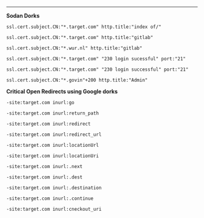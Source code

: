 ***
**Sodan Dorks**
```
ssl.cert.subject.CN:"*.target.com" http.title:"index of/"
```

```
ssl.cert.subject.CN:"*.target.com" http.title:"gitlab"
```

```
ssl.cert.subject.CN:"*.wur.nl" http.title:"gitlab"
```

```
ssl.cert.subject.CN:"*.target.com" "230 login sucessful" port:"21"
```

```
ssl.cert.subject.CN:"*.target.com" "230 login successful" port:"21"
```

```
ssl.cert.subject.CN:"*.govin"+200 http.title:"Admin"
```

**Critical Open Redirects using Google dorks**
```
-site:target.com inurl:go
```

```
-site:target.com inurl:return_path
```

```
-site:target.com inurl:redirect
```

```
-site:target.com inurl:redirect_url
```

```
-site:target.com inurl:locationUrl
```

```
-site:target.com inurl:locationUri
```

```
-site:target.com inurl:.next
```

```
-site:target.com inurl:.dest
```

```
-site:target.com inurl:.destination
```

```
-site:target.com inurl:.continue
```

```
-site:target.com inurl:cneckout_uri
```